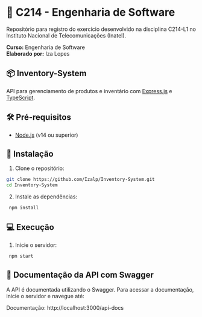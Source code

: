 # 📘 C214 - Engenharia de Software

Repositório para registro do exercício desenvolvido na disciplina C214-L1 no Instituto Nacional de Telecomunicações (Inatel).

**Curso:** Engenharia de Software  
**Elaborado por:** Iza Lopes

## 📦 Inventory-System

API para gerenciamento de produtos e inventário com [Express.js](https://expressjs.com/) e [TypeScript](https://www.typescriptlang.org/).

## 🛠️ Pré-requisitos

- [Node.js](https://nodejs.org/) (v14 ou superior)

## 🚀 Instalação

1. Clone o repositório:

```bash
git clone https://github.com/Izalp/Inventory-System.git
cd Inventory-System
```

2. Instale as dependências:

```bash
 npm install
```

## 💻 Execução

1. Inicie o servidor:

```bash
 npm start
```

## 📖 Documentação da API com Swagger

A API é documentada utilizando o Swagger. Para acessar a documentação, inicie o servidor e navegue até:

Documentação: http://localhost:3000/api-docs
